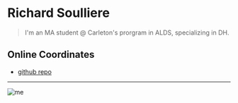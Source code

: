 # Richard Soulliere

> I'm an MA student @ Carleton's prorgram in ALDS, specializing in DH.

## Online Coordinates

+ [github repo](https://github.com/80masters)

----

![me](http://ecx.images-amazon.com/images/I/41BKfqKRYZL._SY450_.jpg?raw=true)